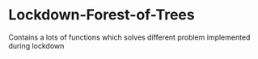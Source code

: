 # Lockdown-Forest-of-Trees
Contains a lots of functions which solves different problem implemented during lockdown
